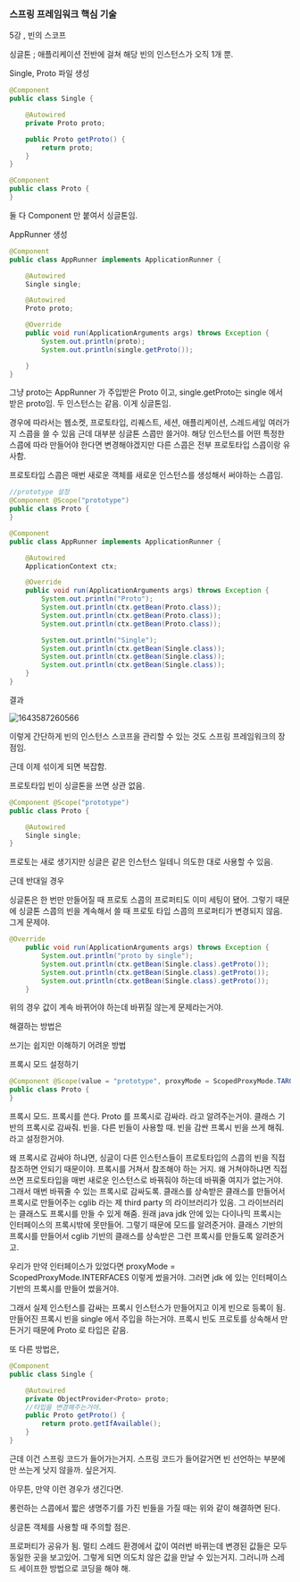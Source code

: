<h3>스프링 프레임워크 핵심 기술</h3>

5강 , 빈의 스코프

싱글톤 ; 애플리케이션 전반에 걸쳐 해당 빈의 인스턴스가 오직 1개 뿐.

Single, Proto 파일 생성

```java
@Component
public class Single {

    @Autowired
    private Proto proto;

    public Proto getProto() {
        return proto;
    }
}
```

```java
@Component
public class Proto {
}
```

둘 다 Component 만 붙여서 싱글톤임.

AppRunner 생성

```java
@Component
public class AppRunner implements ApplicationRunner {

    @Autowired
    Single single;

    @Autowired
    Proto proto;

    @Override
    public void run(ApplicationArguments args) throws Exception {
        System.out.println(proto);
        System.out.println(single.getProto());

    }
}
```

그냥 proto는 AppRunner 가 주입받은 Proto 이고, single.getProto는 single 에서 받은 proto임. 두 인스턴스는 같음. 이게 싱글톤임.

경우에 따라서는 웹소켓, 프로토타입, 리퀘스트, 세션, 애플리케이션, 스레드세잎 여러가지 스콥을 쓸 수 있음 근데 대부분 싱글톤 스콥만 쓸거야. 해당 인스턴스를 어떤 특정한 스콥에 따라 만들어야 한다면 변경해야겠지만 다른 스콥은 전부 프로토타입 스콥이랑 유사함.

프로토타입 스콥은 매번 새로운 객체를 새로운 인스턴스를 생성해서 써야하는 스콥임.

```java
//prototype 설정
@Component @Scope("prototype")
public class Proto {
}
```

```java
@Component
public class AppRunner implements ApplicationRunner {

    @Autowired
    ApplicationContext ctx;

    @Override
    public void run(ApplicationArguments args) throws Exception {
        System.out.println("Proto");
        System.out.println(ctx.getBean(Proto.class));
        System.out.println(ctx.getBean(Proto.class));
        System.out.println(ctx.getBean(Proto.class));

        System.out.println("Single");
        System.out.println(ctx.getBean(Single.class));
        System.out.println(ctx.getBean(Single.class));
        System.out.println(ctx.getBean(Single.class));
    }
}
```

결과

![1643587260566](https://user-images.githubusercontent.com/43261300/151723426-0025e8e4-3744-4aa7-9355-92ca39108b79.png)

이렇게 간단하게 빈의 인스턴스 스코프을 관리할 수 있는 것도 스프링 프레임워크의 장점임.

근데 이제 섞이게 되면 복잡함.

프로토타입 빈이 싱글톤을 쓰면 상관 없음.

```java
@Component @Scope("prototype")
public class Proto {

    @Autowired
    Single single;
}
```

프로토는 새로 생기지만 싱글은 같은 인스턴스 일테니 의도한 대로 사용할 수 있음.

근데 반대일 경우

싱글톤은 한 번만 만들어질 때 프로토 스콥의 프로퍼티도 이미 세팅이 됐어. 그렇기 때문에 싱글톤 스콥의 빈을 계속해서 쓸 때 프로토 타입 스콥의 프로퍼티가 변경되지 않음. 그게 문제야.

```java
@Override
    public void run(ApplicationArguments args) throws Exception {
        System.out.println("proto by single");
        System.out.println(ctx.getBean(Single.class).getProto());
        System.out.println(ctx.getBean(Single.class).getProto());
        System.out.println(ctx.getBean(Single.class).getProto());
    }
```

위의 경우 값이 계속 바뀌어야 하는데 바뀌질 않는게 문제라는거야.

해결하는 방법은

쓰기는 쉽지만 이해하기 어려운 방법

프록시 모드 설정하기

```java
@Component @Scope(value = "prototype", proxyMode = ScopedProxyMode.TARGET_CLASS) //프록시를 사용하지 않는다는 옵션이 디폴트임. 이건 클래스니까 타켓클래스로 설정.
public class Proto {
}
```

프록시 모드. 프록시를 쓴다. Proto 를 프록시로 감싸라. 라고 알려주는거야. 클래스 기반의 프록시로 감싸줘. 빈을. 다른 빈들이 사용할 때. 빈을 감싼 프록시 빈을 쓰게 해줘. 라고 설정한거야. 

왜 프록시로 감싸야 하냐면, 싱글이 다른 인스턴스들이 프로토타입의 스콥의 빈을 직접 참조하면 안되기 때문이야. 프록시를 거쳐서 참조해야 하는 거지. 왜 거쳐야하냐면 직접 쓰면 프로토타입을 매번 새로운 인스턴스로 바꿔줘야 하는데 바꿔줄 여지가 없는거야. 그래서 매번 바꿔줄 수 있는 프록시로 감싸도록. 클래스를 상속받은 클래스를 만들어서 프록시로 만들어주는 cglib 라는 제 third party 의 라이브러리가 있음. 그 라이브러리는 클래스도 프록시를 만들 수 있게 해줌. 원래 java jdk 안에 있는 다이나믹 프록시는 인터페이스의 프록시밖에 못만들어. 그렇기 때문에 모드를 알려준거야. 클래스 기반의 프록시를 만들어서 cglib 기반의 클래스를 상속받은 그런 프록시를 만들도록 알려준거고.

우리가 만약 인터페이스가 있었다면 proxyMode = ScopedProxyMode.INTERFACES 이렇게 썼을거야. 그러면 jdk 에 있는 인터페이스 기반의 프록시를 만들어 썼을거야.

그래서 실제 인스턴스를 감싸는 프록시 인스턴스가 만들어지고 이게 빈으로 등록이 됨. 만들어진 프록시 빈을 single 에서 주입을 하는거야. 프록시 빈도 프로토를 상속해서 만든거기 때문에 Proto 로 타입은 같음.

또 다른 방법은,

```java
@Component
public class Single {

    @Autowired
    private ObjectProvider<Proto> proto;
	//타입을 변경해주는거야. 
    public Proto getProto() {
        return proto.getIfAvailable();
    }
}
```

근데 이건 스프링 코드가 들어가는거지. 스프링 코드가 들어갈거면 빈 선언하는 부분에만 쓰는게 낫지 않을까. 싶은거지.

아무튼, 만약 이런 경우가 생긴다면.

롱런하는 스콥에서 짧은 생명주기를 가진 빈들을 가질 때는 위와 같이 해결하면 된다.

싱글톤 객체를 사용할 때 주의할 점은.

프로퍼티가 공유가 됨. 멀티 스레드 환경에서 값이 여러번 바뀌는데 변경된 값들은 모두 동일한 곳을 보고있어. 그렇게 되면 의도치 않은 값을 만날 수 있는거지. 그러니까 스레드 세이프한 방법으로 코딩을 해야 해.